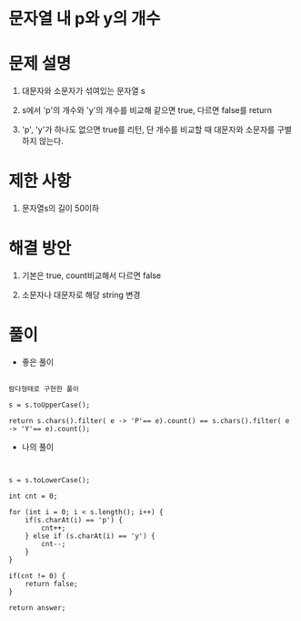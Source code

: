 # 문자열 내 p와 y의 개수

# 문제 설명

1. 대문자와 소문자가 섞여있는 문자열 s

2. s에서 'p'의 개수와 'y'의 개수를 비교해 같으면 true, 다르면 false를 return

3. 'p', 'y'가 하나도 없으면 true를 리턴, 단 개수를 비교할 때 대문자와 소문자를 구별하지 않는다.

# 제한 사항

1. 문자열s의 길이 50이하

# 해결 방안

1. 기본은 true, count비교해서 다르면 false

2. 소문자나 대문자로 해당 string 변경

# 풀이

- 좋은 풀이

```

람다형태로 구현한 풀이

s = s.toUpperCase();

return s.chars().filter( e -> 'P'== e).count() == s.chars().filter( e -> 'Y'== e).count();

```

- 나의 풀이

```


s = s.toLowerCase();
        
int cnt = 0;

for (int i = 0; i < s.length(); i++) {
    if(s.charAt(i) == 'p') {
        cnt++;
    } else if (s.charAt(i) == 'y') {
        cnt--;
    }
}

if(cnt != 0) {
    return false;
}

return answer;

```
